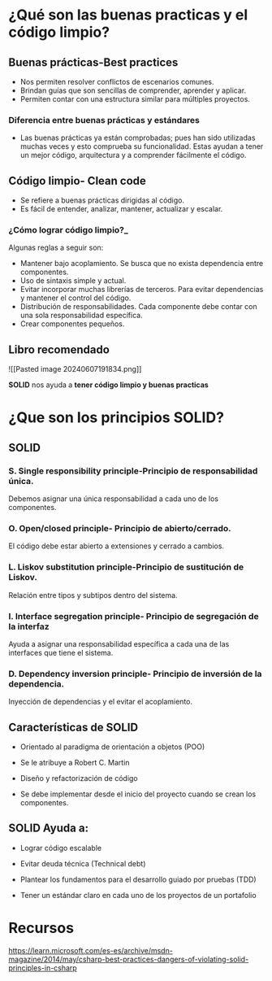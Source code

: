 

# ¿Qué son las buenas practicas y el código limpio?

## Buenas prácticas-Best practices

- Nos permiten resolver conflictos de escenarios comunes.
- Brindan guías que son sencillas de comprender, aprender y aplicar.
- Permiten contar con una estructura similar para múltiples proyectos.

### Diferencia entre buenas prácticas y estándares

- Las buenas prácticas ya están comprobadas; pues han sido utilizadas muchas veces y esto comprueba su funcionalidad. Estas ayudan a tener un mejor código, arquitectura y a comprender fácilmente el código.

## Código limpio- Clean code

- Se refiere a buenas prácticas dirigidas al código.
- Es fácil de entender, analizar, mantener, actualizar y escalar.

### ¿Cómo lograr código limpio?_

Algunas reglas a seguir son:

- Mantener bajo acoplamiento. Se busca que no exista dependencia entre componentes.
- Uso de sintaxis simple y actual.
- Evitar incorporar muchas librerías de terceros. Para evitar dependencias y mantener el control del código.
- Distribución de responsabilidades. Cada componente debe contar con una sola responsabilidad específica.
- Crear componentes pequeños.

## Libro recomendado

![[Pasted image 20240607191834.png]]


 **SOLID** nos ayuda a **tener código limpio y buenas practicas**

#  ¿Que son los principios SOLID?

## SOLID
### S. Single responsibility principle-Principio de responsabilidad única.

Debemos asignar una única responsabilidad a cada uno de los componentes.

### O. Open/closed principle- Principio de abierto/cerrado.

El código debe estar abierto a extensiones y cerrado a cambios.

### L. Liskov substitution principle-Principio de sustitución de Liskov.

Relación entre tipos y subtipos dentro del sistema.

### I. Interface segregation principle- Principio de segregación de la interfaz

Ayuda a asignar una responsabilidad específica a cada una de las interfaces que tiene el sistema.

### D. Dependency inversion principle- Principio de inversión de la dependencia.

Inyección de dependencias y el evitar el acoplamiento.

## Características de SOLID

- Orientado al paradigma de orientación a objetos (POO)
    
- Se le atribuye a Robert C. Martin
    
- Diseño y refactorización de código
    
- Se debe implementar desde el inicio del proyecto cuando se crean los componentes.
    

## SOLID Ayuda a:

- Lograr código escalable
    
- Evitar deuda técnica (Technical debt)
    
- Plantear los fundamentos para el desarrollo guiado por pruebas (TDD)
    
- Tener un estándar claro en cada uno de los proyectos de un portafolio


# Recursos

https://learn.microsoft.com/es-es/archive/msdn-magazine/2014/may/csharp-best-practices-dangers-of-violating-solid-principles-in-csharp

